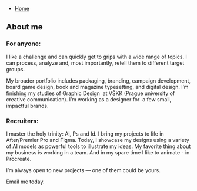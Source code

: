 - [Home](index.md)

## About me

### For anyone:

I like a challenge and can quickly get to grips with a wide range of topics. I can process, analyze and, most importantly, retell them to different target groups.

My broader portfolio includes packaging, branding, campaign development, board game design, book and magazine typesetting, and digital design. I’m finishing my studies of Graphic Design  at VŠKK (Prague university of creative communication). I’m working as a designer for  a few small, impactful brands.

### Recruiters:

I master the holy trinity: Ai, Ps and Id. I bring my projects to life in After/Premier Pro and Figma. 
Today, I showcase my designs using a variety of AI models as powerful tools to illustrate my ideas. My favorite thing about my business is working in a team. 
And in my spare time I like to animate - in Procreate.


I’m always open to new projects
— one of them could be yours.

Email me today.
